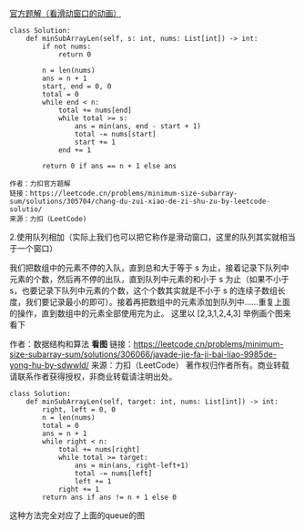 [官方题解（看滑动窗口的动画）](https://leetcode.cn/problems/minimum-size-subarray-sum/solutions/305704/chang-du-zui-xiao-de-zi-shu-zu-by-leetcode-solutio/)
```
class Solution:
    def minSubArrayLen(self, s: int, nums: List[int]) -> int:
        if not nums:
            return 0
        
        n = len(nums)
        ans = n + 1
        start, end = 0, 0
        total = 0
        while end < n:
            total += nums[end]
            while total >= s:
                ans = min(ans, end - start + 1)
                total -= nums[start]
                start += 1
            end += 1
        
        return 0 if ans == n + 1 else ans

作者：力扣官方题解
链接：https://leetcode.cn/problems/minimum-size-subarray-sum/solutions/305704/chang-du-zui-xiao-de-zi-shu-zu-by-leetcode-solutio/
来源：力扣（LeetCode)
```

2.使用队列相加（实际上我们也可以把它称作是滑动窗口，这里的队列其实就相当于一个窗口）

我们把数组中的元素不停的入队，直到总和大于等于 s 为止，接着记录下队列中元素的个数，然后再不停的出队，直到队列中元素的和小于 s 为止（如果不小于 s，也要记录下队列中元素的个数，这个个数其实就是不小于 s 的连续子数组长度，我们要记录最小的即可）。接着再把数组中的元素添加到队列中……重复上面的操作，直到数组中的元素全部使用完为止。
这里以 [2,3,1,2,4,3] 举例画个图来看下

作者：数据结构和算法
**看图**
链接：https://leetcode.cn/problems/minimum-size-subarray-sum/solutions/306066/javade-jie-fa-ji-bai-liao-9985de-yong-hu-by-sdwwld/
来源：力扣（LeetCode）
著作权归作者所有。商业转载请联系作者获得授权，非商业转载请注明出处。
```
class Solution:
    def minSubArrayLen(self, target: int, nums: List[int]) -> int:
        right, left = 0, 0
        n = len(nums)
        total = 0
        ans = n + 1
        while right < n:
            total += nums[right]
            while total >= target:
                ans = min(ans, right-left+1)
                total -= nums[left]
                left += 1
            right += 1
        return ans if ans != n + 1 else 0
```
这种方法完全对应了上面的queue的图
